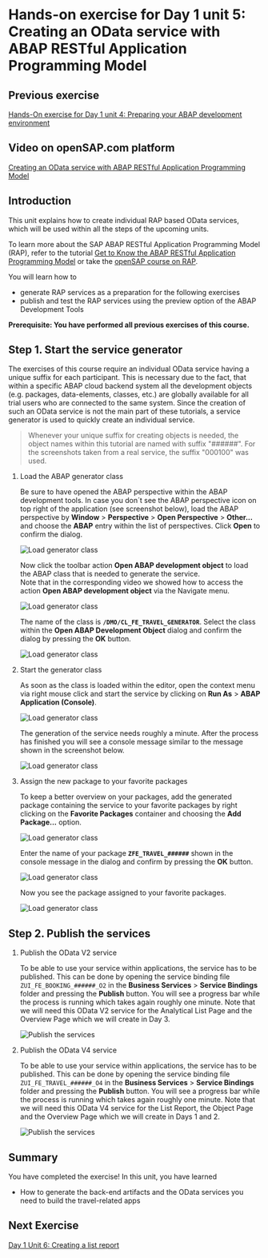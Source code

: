 # Hands-on exercise for Day 1 unit 5:<br/>Creating an OData service with ABAP RESTful Application Programming Model

## Previous exercise
[Hands-On exercise for Day 1 unit 4: Preparing your ABAP development environment](unit4.md)

## Video on openSAP.com platform
[Creating an OData service with ABAP RESTful Application Programming Model](https://open.sap.com/courses/fiori-ea1/items/4Pnp5wuhKwu519vkyAlBAn)

## Introduction
This unit explains how to create individual RAP based OData services, which will be used within all the steps of the upcoming units.

To learn more about the SAP ABAP RESTful Application Programming Model (RAP), refer to the tutorial [Get to Know the ABAP RESTful Application Programming Model](https://developers.sap.com/tutorials/abap-environment-restful-programming-model.html) or take the [openSAP course on RAP](https://open.sap.com/courses/cp13).

You will learn how to
  - generate RAP services as a preparation for the following exercises
  - publish and test the RAP services using the preview option of the ABAP Development Tools

**Prerequisite: You have performed all previous exercises of this course.**

## Step 1. Start the service generator
The exercises of this course require an individual OData service having a unique suffix for each participant. This is necessary due to the fact, that within a specific ABAP cloud backend system all the development objects (e.g. packages, data-elements, classes, etc.) are globally available for all trial users who are connected to the same system. Since the creation of such an OData service is not the main part of these tutorials, a service generator is used to quickly create an individual service.

>Whenever your unique suffix for creating objects is needed, the object names within this tutorial are named with suffix "######". For the screenshots taken from a real service, the suffix "000100" was used.

1. Load the ABAP generator class

    Be sure to have opened the ABAP perspective within the ABAP development tools. In case you don´t see the ABAP perspective icon on top right of the application (see screenshot below), load the ABAP perspective by **Window** > **Perspective** > **Open Perspective** > **Other...** and choose the **ABAP** entry within the list of perspectives. Click **Open** to confirm the dialog.

    ![Load generator class](images/unit5/PrepareService_0.png)

    Now click the toolbar action **Open ABAP development object** to load the ABAP class that is needed to generate the service.    
    Note that in the corresponding video we showed how to access the action **Open ABAP development object** via the Navigate menu.

    ![Load generator class](images/unit5/PrepareService_1.png)

    The name of the class is **`/DMO/CL_FE_TRAVEL_GENERATOR`**. Select the class within the **Open ABAP Development Object** dialog and confirm the dialog by pressing the **OK** button.

    ![Load generator class](images/unit5/PrepareService_2.png)


2. Start the generator class

    As soon as the class is loaded within the editor, open the context menu via right mouse click and start the service by clicking on **Run As** > **ABAP Application (Console)**.

    ![Load generator class](images/unit5/PrepareService_3.png)

    The generation of the service needs roughly a minute. After the process has finished you will see a console message similar to the message shown in the screenshot below.

    ![Load generator class](images/unit5/PrepareService_4.png)


3. Assign the new package to your favorite packages

    To keep a better overview on your packages, add the generated package containing the service to your favorite packages by right clicking on the **Favorite Packages** container and choosing the **Add Package...** option.

    ![Load generator class](images/unit5/PrepareService_5.png)

    Enter the name of your package **`ZFE_TRAVEL_######`** shown in the console message in the dialog and confirm by pressing the **OK** button.

    ![Load generator class](images/unit5/PrepareService_6.png)

    Now you see the package assigned to your favorite packages.

    ![Load generator class](images/unit5/PrepareService_6a.png)



## Step 2. Publish the services
1. Publish the OData V2 service

    To be able to use your service within applications, the service has to be published. This can be done by opening the service binding file `ZUI_FE_BOOKING_######_O2` in the **Business Services** > **Service Bindings** folder and pressing the **Publish** button. You will see a progress bar while the process is running which takes again roughly one minute.
    Note that we will need this OData V2 service for the Analytical List Page and the Overview Page which we will create in Day 3.
    
    ![Publish the services](images/unit5/PrepareService_7a.png)


2. Publish the OData V4 service

    To be able to use your service within applications, the service has to be published. This can be done by opening the service binding file `ZUI_FE_TRAVEL_######_O4` in the **Business Services** > **Service Bindings** folder and pressing the **Publish** button. You will see a progress bar while the process is running which takes again roughly one minute.
    Note that we will need this OData V4 service for the List Report, the Object Page and the Overview Page which we will create in Days 1 and 2.

    ![Publish the services](images/unit5/PrepareService_7.png)




## Summary
You have completed the exercise!
In this unit, you have learned 
- How to generate the back-end artifacts and the OData services you need to build the travel-related apps

## Next Exercise
[Day 1 Unit 6: Creating a list report](unit6.md)
